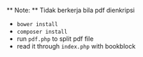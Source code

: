 ** Note: ** Tidak berkerja bila pdf dienkripsi

* `bower install`
* `composer install`
* run `pdf.php` to split pdf file
* read it through `index.php` with bookblock